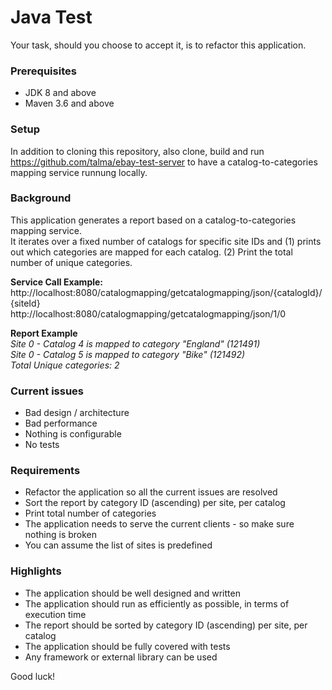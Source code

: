# Java Test
Your task, should you choose to accept it, is to refactor this application.

### Prerequisites
- JDK 8 and above
- Maven 3.6 and above

### Setup
In addition to cloning this repository, also clone, build and run https://github.com/talma/ebay-test-server to have a catalog-to-categories mapping service runnung locally.

### Background
This application generates a report based on a catalog-to-categories mapping service.  
It iterates over a fixed number of catalogs for specific site IDs and (1) prints out which categories are mapped for each catalog.  (2) Print the total number of unique categories. 

**Service Call Example:**<br>
http://localhost:8080/catalogmapping/getcatalogmapping/json/{catalogId}/{siteId}<br>
http://localhost:8080/catalogmapping/getcatalogmapping/json/1/0

**Report Example**<br>
*Site 0 - Catalog 4 is mapped to category "England" (121491)*<br>
*Site 0 - Catalog 5 is mapped to category "Bike" (121492)*<br>
*Total Unique categories: 2*


### Current issues
- Bad design / architecture
- Bad performance 
- Nothing is configurable
- No tests

### Requirements
- Refactor the application so all the current issues are resolved
- Sort the report by category ID (ascending) per site, per catalog
- Print total number of categories
- The application needs to serve the current clients - so make sure nothing is broken
- You can assume the list of sites is predefined

### Highlights
- The application should be well designed and written
- The application should run as efficiently as possible, in terms of execution time
- The report should be sorted by category ID (ascending) per site, per catalog
- The application should be fully covered with tests
- Any framework or external library can be used

Good luck!
